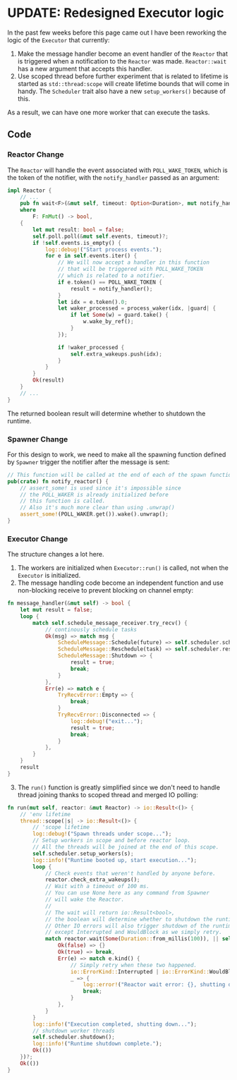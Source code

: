 # UPDATE: Redesigned Executor logic
In the past few weeks before this page came out I have been reworking the logic
of the `Executor` that currently:
1. Make the message handler become an event handler of the `Reactor` that is triggered when a notification
   to the `Reactor` was made. `Reactor::wait` has a new argument that accepts this handler.
2. Use scoped thread before further experiment that is related to lifetime is started as
   `std::thread:scope` will create lifetime bounds that will come in handy. The `Scheduler`
   trait also have a new `setup_workers()` because of this.

As a result, we can have one more worker that can execute the tasks.
## Code
### Reactor Change
The `Reactor` will handle the event associated with `POLL_WAKE_TOKEN`,
which is the token of the notifier, with the `notify_handler` passed as an argument:
```rust
impl Reactor {
    // ...
    pub fn wait<F>(&mut self, timeout: Option<Duration>, mut notify_handler: F) -> io::Result<bool>
    where
        F: FnMut() -> bool,
    {
        let mut result: bool = false;
        self.poll.poll(&mut self.events, timeout)?;
        if !self.events.is_empty() {
            log::debug!("Start process events.");
            for e in self.events.iter() {
                // We will now accept a handler in this function
                // that will be triggered with POLL_WAKE_TOKEN
                // which is related to a notifier.
                if e.token() == POLL_WAKE_TOKEN {
                    result = notify_handler();
                }
                let idx = e.token().0;
                let waker_processed = process_waker(idx, |guard| {
                    if let Some(w) = guard.take() {
                        w.wake_by_ref();
                    }
                });

                if !waker_processed {
                    self.extra_wakeups.push(idx);
                }
            }
        }
        Ok(result)
    }
    // ...
}
```
The returned boolean result will determine whether to shutdown the runtime.

### Spawner Change
For this design to work, we need to make all the spawning function defined by `Spawner`
trigger the notifier after the message is sent:
```rust
// This function will be called at the end of each of the spawn function that Spawner defines.
pub(crate) fn notify_reactor() {
    // assert_some! is used since it's impossible since
    // the POLL_WAKER is already initialized before
    // this function is called.
    // Also it's much more clear than using .unwrap()
    assert_some!(POLL_WAKER.get()).wake().unwrap();
}
```

### Executor Change
The structure changes a lot here.
1. The workers are initialized when `Executor::run()` is called, not when
the `Executor` is initialized.
2. The message handling code become an independent function and use non-blocking
receive to prevent blocking on channel empty:
```rust
fn message_handler(&mut self) -> bool {
    let mut result = false;
    loop {
        match self.schedule_message_receiver.try_recv() {
            // continously schedule tasks
            Ok(msg) => match msg {
                ScheduleMessage::Schedule(future) => self.scheduler.schedule(future),
                ScheduleMessage::Reschedule(task) => self.scheduler.reschedule(task),
                ScheduleMessage::Shutdown => {
                    result = true;
                    break;
                }
            },
            Err(e) => match e {
                TryRecvError::Empty => {
                    break;
                }
                TryRecvError::Disconnected => {
                    log::debug!("exit...");
                    result = true;
                    break;
                }
            },
        }
    }
    result
}
```
3. The `run()` function is greatly simplified since we don't need to handle thread joining
thanks to scoped thread and merged IO polling:
```rust
fn run(mut self, reactor: &mut Reactor) -> io::Result<()> {
    // 'env lifetime
    thread::scope(|s| -> io::Result<()> {
        // 'scope lifetime
        log::debug!("Spawn threads under scope...");
        // Setup workers in scope and before reactor loop.
        // All the threads will be joined at the end of this scope.
        self.scheduler.setup_workers(s);
        log::info!("Runtime booted up, start execution...");
        loop {
            // Check events that weren't handled by anyone before.
            reactor.check_extra_wakeups();
            // Wait with a timeout of 100 ms.
            // You can use None here as any command from Spawner
            // will wake the Reactor.
            //
            // The wait will return io::Result<bool>,
            // the boolean will determine whether to shutdown the runtime.
            // Other IO errors will also trigger shutdown of the runtime,
            // except Interrupted and WouldBlock as we simply retry.
            match reactor.wait(Some(Duration::from_millis(100)), || self.message_handler()) {
                Ok(false) => {}
                Ok(true) => break,
                Err(e) => match e.kind() {
                    // Simply retry when these two happened.
                    io::ErrorKind::Interrupted | io::ErrorKind::WouldBlock => {}
                    _ => {
                        log::error!("Reactor wait error: {}, shutting down...", e);
                        break;
                    }
                },
            }
        }
        log::info!("Execution completed, shutting down...");
        // shutdown worker threads
        self.scheduler.shutdown();
        log::info!("Runtime shutdown complete.");
        Ok(())
    })?;
    Ok(())
}
```
